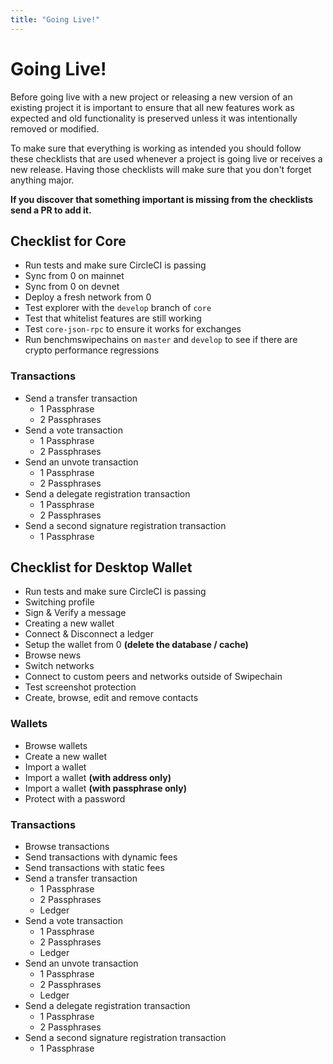 ```yaml
---
title: "Going Live!"
---
```


# Going Live!

Before going live with a new project or releasing a new version of an existing project it is important to ensure that all new features work as expected and old functionality is preserved unless it was intentionally removed or modified.

To make sure that everything is working as intended you should follow these checklists that are used whenever a project is going live or receives a new release. Having those checklists will make sure that you don't forget anything major.

**If you discover that something important is missing from the checklists send a PR to add it.**

## Checklist for Core

- Run tests and make sure CircleCI is passing
- Sync from 0 on mainnet
- Sync from 0 on devnet
- Deploy a fresh network from 0
- Test explorer with the `develop` branch of `core`
- Test that whitelist features are still working
- Test `core-json-rpc` to ensure it works for exchanges
- Run benchmswipechains on `master` and `develop` to see if there are crypto performance regressions

### Transactions

- Send a transfer transaction
  - 1 Passphrase
  - 2 Passphrases
- Send a vote transaction
  - 1 Passphrase
  - 2 Passphrases
- Send an unvote transaction
  - 1 Passphrase
  - 2 Passphrases
- Send a delegate registration transaction
  - 1 Passphrase
  - 2 Passphrases
- Send a second signature registration transaction
  - 1 Passphrase

## Checklist for Desktop Wallet

- Run tests and make sure CircleCI is passing
- Switching profile
- Sign & Verify a message
- Creating a new wallet
- Connect & Disconnect a ledger
- Setup the wallet from 0 **(delete the database / cache)**
- Browse news
- Switch networks
- Connect to custom peers and networks outside of Swipechain
- Test screenshot protection
- Create, browse, edit and remove contacts

### Wallets

- Browse wallets
- Create a new wallet
- Import a wallet
- Import a wallet **(with address only)**
- Import a wallet **(with passphrase only)**
- Protect with a password

### Transactions

- Browse transactions
- Send transactions with dynamic fees
- Send transactions with static fees
- Send a transfer transaction
  - 1 Passphrase
  - 2 Passphrases
  - Ledger
- Send a vote transaction
  - 1 Passphrase
  - 2 Passphrases
  - Ledger
- Send an unvote transaction
  - 1 Passphrase
  - 2 Passphrases
  - Ledger
- Send a delegate registration transaction
  - 1 Passphrase
  - 2 Passphrases
- Send a second signature registration transaction
  - 1 Passphrase
